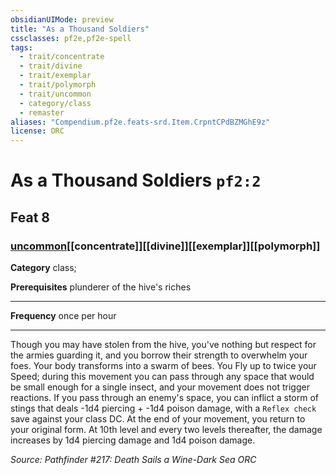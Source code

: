 ```yaml
---
obsidianUIMode: preview
title: "As a Thousand Soldiers"
cssclasses: pf2e,pf2e-spell
tags:
  - trait/concentrate
  - trait/divine
  - trait/exemplar
  - trait/polymorph
  - trait/uncommon
  - category/class
  - remaster
aliases: "Compendium.pf2e.feats-srd.Item.CrpntCPdBZMGhE9z"
license: ORC
---
```

# As a Thousand Soldiers `pf2:2`
## Feat 8
### [uncommon](uncommon "Uncommon Rarity Trait")[[concentrate]][[divine]][[exemplar]][[polymorph]]

**Category** class; 



**Prerequisites** plunderer of the hive's riches
* * *
**Frequency** once per hour

* * *

Though you may have stolen from the hive, you've nothing but respect for the armies guarding it, and you borrow their strength to overwhelm your foes. Your body transforms into a swarm of bees. You Fly up to twice your Speed; during this movement you can pass through any space that would be small enough for a single insect, and your movement does not trigger reactions. If you pass through an enemy's space, you can inflict a storm of stings that deals -1d4 piercing + -1d4 poison damage, with a `Reflex check` save against your class DC. At the end of your movement, you return to your original form. At 10th level and every two levels thereafter, the damage increases by 1d4 piercing damage and 1d4 poison damage.

*Source: Pathfinder #217: Death Sails a Wine-Dark Sea*
*ORC*